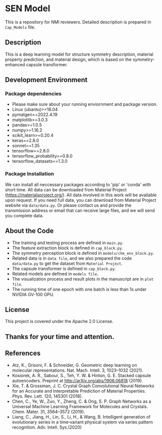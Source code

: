 # SEN Model
This is a repository for NMI reviewers.
Detailed description is prepared in `Cap_Models` file.

## Description
This is a deep learning model for structure symmetry description, material property prediction, and material design, which is based on the symmetry-enhanced capsule transformer.

## Development Environment
### Package dependencies

- Please make sure about your running enviornment and package version.
- Linux (ubantu)>=18.04
- pymatgen==2022.4.19
- matplotlib>=3.0.3
- pandas>=1.0.5
- numpy>=1.16.2
- scikit_learn>=0.20.4
- keras==2.8.0
- sonnet==1.35
- tensorflow==2.8.0
- tensorflow_probability==0.8.0
- tensorflow_datasets==1.3.0

### Package Installation
We can install all neccessary packages according to 'pip' or 'conda' with short time. 
All data can be downloaded from Material Project (https://materialsproject.org/). 
All data involved in this work will be available upon request.
If you need full data, you can download from Material Project website via `data/data.py`.
Or please contact us and provide the transmission address or email that can receive large files, and we will send you complete data. 

## About the Code
- The training and testing process are defined in `main.py`.
- The feature extraction block is defined in `cap_block.py`.
- The symmetry perception block is defined in `models/che_env_block.py`.
- Related data is in `data file`, and we also prepared the code `data/data.py` to get the dataset from `Material Project`.
- The capsule transformer is defined in `cap_block.py`.
- Related models are defined in `models file`.
- The visualization process and result plots in the manuscript are in `plot file`.
- The running time of one epoch with one batch is less than 1s under NVIDIA GV-100 GPU.

## License
This project is covered under the Apache 2.0 License.

## Thanks for your time and attention.

## References
- Atz, K., Grisoni, F. & Schneider, G. Geometric deep learning on molecular representations. Nat. Mach. Intell. 3, 1023–1032 (2021).
- Kosiorek, A. R., Sabour, S., Teh, Y. W. & Hinton, G. E. Stacked capsule autoencoders. Preprint at http://arXiv.org/abs/1906.06818 (2019). 
- Xie, T. & Grossman, J. C. Crystal Graph Convolutional Neural Networks for an Accurate and Interpretable Prediction of Material Properties. Phys. Rev. Lett. 120, 145301 (2018). 
- Chen, C., Ye, W., Zuo, Y., Zheng, C. & Ong, S. P. Graph Networks as a Universal Machine Learning Framework for Molecules and Crystals. Chem. Mater. 31, 3564–3572 (2019). 
- Liang, C.,  Jiang, H.,  Lin, S.,  Li, H., &  Wang, B. Intelligent generation of evolutionary series in a time‐variant physical system via series pattern recognition. Adv. Intell. Sys.(2020)
